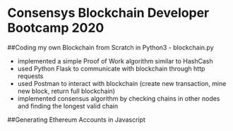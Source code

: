 # Consensys Blockchain Developer Bootcamp 2020

##Coding my own Blockchain from Scratch in Python3 - blockchain.py

- implemented a simple Proof of Work algorithm similar to HashCash
- used Python Flask to communicate with blockchain through http requests
- used Postman to interact with blockchain (create new transaction, mine new block, return full blockchain)
- implemented consensus algorithm by checking chains in other nodes and finding the longest valid chain

##Generating Ethereum Accounts in Javascript
